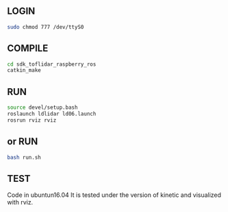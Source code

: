 ## LOGIN 
```sh
sudo chmod 777 /dev/ttyS0

```
## COMPILE

```sh
cd sdk_toflidar_raspberry_ros
catkin_make

```

## RUN

```sh
source devel/setup.bash
roslaunch ldlidar ld06.launch
rosrun rviz rviz

```
## or RUN
```sh
bash run.sh

```

## TEST

Code in ubuntun16.04 It is tested under the version of kinetic and visualized with rviz.
